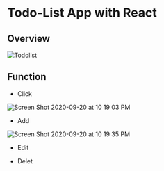 # Todo-List App with React
## Overview
![Todolist](https://user-images.githubusercontent.com/8447473/93709634-e0e3a100-fb93-11ea-8fb6-d02e833f572a.gif)

## Function

- Click 

![Screen Shot 2020-09-20 at 10 19 03 PM](https://user-images.githubusercontent.com/8447473/93709801-79c6ec00-fb95-11ea-9efe-ad30a841cd9c.png)

- Add 

![Screen Shot 2020-09-20 at 10 19 35 PM](https://user-images.githubusercontent.com/8447473/93709817-919e7000-fb95-11ea-8813-22183725e633.png)

- Edit 

- Delet
 

